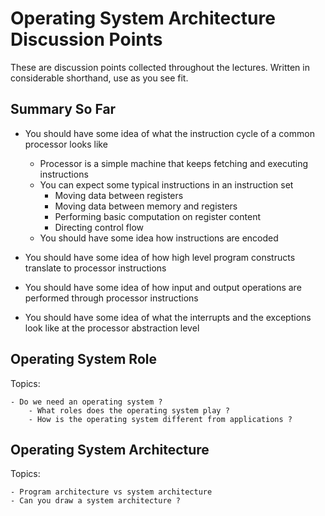 # Operating System Architecture Discussion Points

These are discussion points collected throughout the lectures.
Written in considerable shorthand, use as you see fit.


## Summary So Far

- You should have some idea of what the instruction cycle of a common processor looks like
    - Processor is a simple machine that keeps fetching and executing instructions
    - You can expect some typical instructions in an instruction set
        - Moving data between registers
        - Moving data between memory and registers
        - Performing basic computation on register content
        - Directing control flow
    - You should have some idea how instructions are encoded

- You should have some idea of how high level program constructs translate to processor instructions

- You should have some idea of how input and output operations are performed through processor instructions

- You should have some idea of what the interrupts and the exceptions look like at the processor abstraction level


## Operating System Role

Topics:

    - Do we need an operating system ?
        - What roles does the operating system play ?
        - How is the operating system different from applications ?


## Operating System Architecture

Topics:

    - Program architecture vs system architecture
    - Can you draw a system architecture ?
